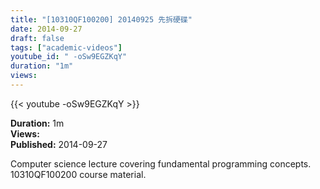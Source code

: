 ```yaml
---
title: "[10310QF100200] 20140925 先拆硬碟"
date: 2014-09-27
draft: false
tags: ["academic-videos"]
youtube_id: " -oSw9EGZKqY"
duration: "1m"
views: 
---
```


{{< youtube  -oSw9EGZKqY >}}

**Duration:** 1m  
**Views:**   
**Published:** 2014-09-27

Computer science lecture covering fundamental programming concepts. 10310QF100200 course material.

